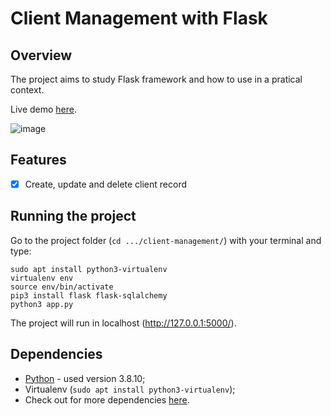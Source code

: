 # Client Management with Flask

## Overview
The project aims to study Flask framework and how to use in a pratical context.

Live demo [here](https://eduhbg-client-management.herokuapp.com/).

![image](https://user-images.githubusercontent.com/58524485/151796733-8eaafb6c-3ec4-44ab-9ef3-c5a72b8c6fb3.png)


## Features
- [x] Create, update and delete client record

## Running the project
Go to the project folder (`cd .../client-management/`) with your terminal and type:
```
sudo apt install python3-virtualenv
virtualenv env
source env/bin/activate
pip3 install flask flask-sqlalchemy
python3 app.py
```

The project will run in localhost (http://127.0.0.1:5000/).

## Dependencies
- [Python](https://www.python.org/downloads) - used version 3.8.10;
- Virtualenv (`sudo apt install python3-virtualenv`);
- Check out for more dependencies [here](https://github.com/eduhbg/client-management/blob/main/requirements.txt).
